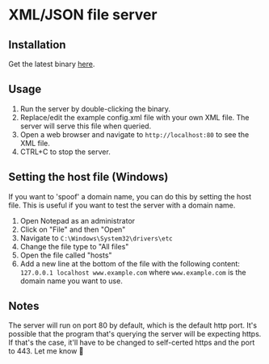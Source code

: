 # XML/JSON file server

## Installation

Get the latest binary [here](https://github.com/frodi-karlsson/basic-xml-json-server/releases/latest).

## Usage

1. Run the server by double-clicking the binary.
2. Replace/edit the example config.xml file with your own XML file. The server will serve this file when queried.
3. Open a web browser and navigate to `http://localhost:80` to see the XML file.
4. CTRL+C to stop the server.

## Setting the host file (Windows)

If you want to 'spoof' a domain name, you can do this by setting the host file. This is useful if you want to test the server with a domain name.

1. Open Notepad as an administrator
2. Click on "File" and then "Open"
3. Navigate to `C:\Windows\System32\drivers\etc`
4. Change the file type to "All files"
5. Open the file called "hosts"
6. Add a new line at the bottom of the file with the following content: `127.0.0.1 localhost www.example.com` where `www.example.com` is the domain name you want to use.

## Notes

The server will run on port 80 by default, which is the default http port. It's possible that the program that's querying the server will be expecting https. If that's the case, it'll have to be changed to self-certed https and the port to 443. Let me know 🤙

